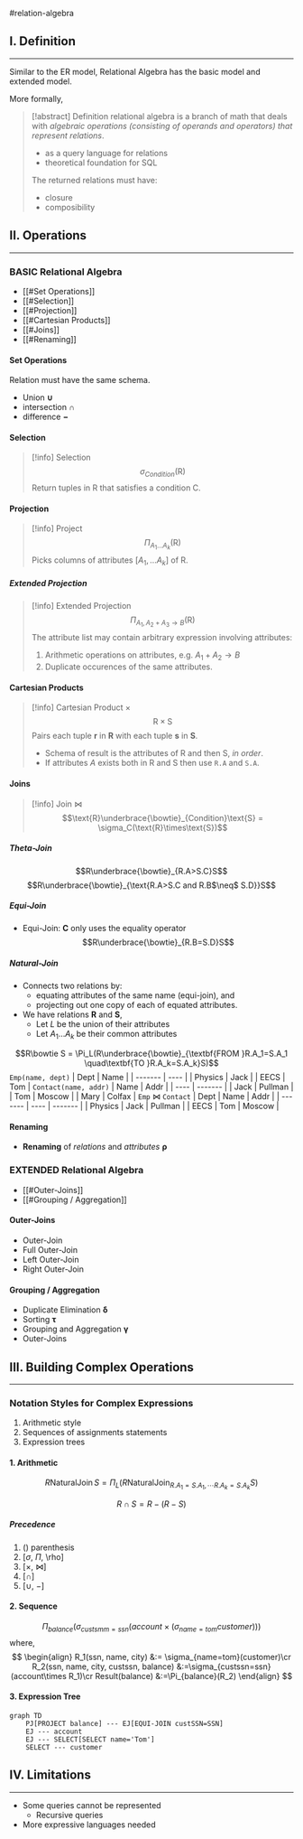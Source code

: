 #relation-algebra

## I. Definition
---
Similar to the ER model, Relational Algebra has the basic model and extended model.

More formally,

> [!abstract] Definition
> relational algebra is a branch of math that deals with *algebraic operations (consisting of operands and operators) that represent relations*.
>  - as a query language for relations
>  - theoretical foundation for SQL
>
> The returned relations must have:
> - closure
> - composibility


## II. Operations
---
### BASIC Relational Algebra
- [[#Set Operations]]
- [[#Selection]]
- [[#Projection]]
- [[#Cartesian Products]]
- [[#Joins]]
- [[#Renaming]]

#### Set Operations
Relation must have the same schema.
- Union $\boldsymbol{\cup}$
- intersection $\boldsymbol{\cap}$
- difference $\boldsymbol{-}$

#### Selection
> [!info] Selection
> $$\sigma_{Condition}(\text{R})$$
> Return tuples in R that satisfies a condition C.

#### Projection
> [!info] Project
> $$\Pi_{A_1\dots A_k}(\text{R})$$
> Picks columns of attributes $[A_1, \dots A_k]$ of R.

##### Extended Projection
> [!info] Extended Projection
> $$\Pi_{A_1, A_2 + A_3 \rightarrow B}(\text{R})$$
> The attribute list may contain arbitrary expression involving attributes:
> 1. Arithmetic operations on attributes, e.g. $A_1 + A_2 \rightarrow B$
> 2. Duplicate occurences of the same attributes.

#### Cartesian Products
> [!info] Cartesian Product $\times$
> $$\text{R}\times\text{S}$$
> Pairs each tuple **r** in **R** with each tuple **s** in **S**.
> - Schema of result is the attributes of R and then S, *in order*.
> - If attributes *A* exists both in R and S then use `R.A` and `S.A`.

#### Joins
> [!info] Join $\bowtie$
> $$\text{R}\underbrace{\bowtie}_{Condition}\text{S} = \sigma_C(\text{R}\times\text{S})$$

##### Theta-Join

$$R\underbrace{\bowtie}_{R.A>S.C}S$$
$$R\underbrace{\bowtie}_{\text{R.A>S.C and R.B$\neq$ S.D}}S$$
##### Equi-Join
- Equi-Join: **C** only uses the equality operator
$$R\underbrace{\bowtie}_{R.B=S.D}S$$
 ##### Natural-Join
- Connects two relations by:
	- equating attributes of the same name (equi-join), and
	- projecting out one copy of each of equated attributes.
- We have relations **R** and **S**,
	- Let *L* be the union of their attributes
	- Let $A_1\dots A_k$ be their common attributes
 
$$R\bowtie S = \Pi_L(R\underbrace{\bowtie}_{\textbf{FROM }R.A_1=S.A_1 \quad\textbf{TO }R.A_k=S.A_k}S)$$
`Emp(name, dept)`
| Dept    | Name |
| ------- | ---- |
| Physics | Jack |
| EECS    | Tom  |
`Contact(name, addr)`
| Name | Addr    |
| ---- | ------- |
| Jack | Pullman |
| Tom  | Moscow  |
| Mary | Colfax  |
`Emp` $\bowtie$ `Contact`
| Dept    | Name | Addr    |
| ------- | ---- | ------- |
| Physics | Jack | Pullman |
| EECS    | Tom  | Moscow  |

#### Renaming
- **Renaming** of *relations* and *attributes* $\boldsymbol{\rho}$

### EXTENDED Relational Algebra
- [[#Outer-Joins]]
- [[#Grouping / Aggregation]]

#### Outer-Joins
- Outer-Join
- Full Outer-Join
- Left Outer-Join
- Right Outer-Join

#### Grouping / Aggregation
- Duplicate Elimination $\boldsymbol{\delta}$
- Sorting $\boldsymbol{\tau}$
- Grouping and Aggregation $\boldsymbol{\gamma}$
- Outer-Joins



## III. Building Complex Operations
---
### Notation Styles for Complex Expressions
1. Arithmetic style
2. Sequences of assignments statements
3. Expression trees

#### 1. Arithmetic
$$\DeclareMathOperator*{\NaturalJoin}{NaturalJoin}R\NaturalJoin S = \Pi_L(R\NaturalJoin_{R.A_1=S.A_1,\cdots R.A_k=S.A_k}S)$$

$$
R\cap S = R - (R - S)
$$

##### Precedence
1. () parenthesis
2. \[$\sigma$, $\Pi$, \rho\]
3. \[$\times$, $\bowtie$\]
4. \[$\cap$\]
5. \[$\cup$, $-$\]

#### 2. Sequence
$$
\Pi_{balance} \left(\sigma_{custsmm=ssn}(account \times (\sigma_{name=tom}customer))\right)
$$
where,
$$
\begin{align}
R_1(ssn, name, city) &:= \sigma_{name=tom}(customer)\cr
R_2(ssn, name, city, custssn, balance) &:=\sigma_{custssn=ssn}(account\times R_1)\cr
Result(balance) &:=\Pi_{balance}(R_2)
\end{align}
$$

#### 3. Expression Tree
```mermaid
graph TD
	PJ[PROJECT balance] --- EJ[EQUI-JOIN custSSN=SSN]
	EJ --- account
	EJ --- SELECT[SELECT name='Tom']
	SELECT --- customer
```

## IV. Limitations
---
- Some queries cannot be represented
	- Recursive queries
- More expressive languages needed
